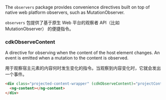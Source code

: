 The `observers` package provides convenience directives built on top of native web platform
observers, such as MutationObserver.

`observers` 包提供了基于原生 Web 平台的观察者 API（比如 MutationObserver） 的便捷指令。

### cdkObserveContent

A directive for observing when the content of the host element changes. An event is emitted when a
mutation to the content is observed.

用于观察宿主元素的内容何时发生变化的指令。当观察到内容变化时，它就会发出一个事件。

```html
<div class="projected-content-wrapper" (cdkObserveContent)="projectContentChanged()">
  <ng-content></ng-content>
</div>
```
